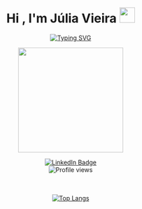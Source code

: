 
<h1 align="center"><b>Hi , I'm Júlia Vieira </b><img src="https://media.giphy.com/media/hvRJCLFzcasrR4ia7z/giphy.gif" width="35"></h1>

<p align="center">
  <a href="https://git.io/typing-svg"><img src="https://readme-typing-svg.demolab.com?font=Fira+Code&pause=1000&color=F77CEA&center=true&vCenter=true&width=435&lines=Software+Engineer+Student%2C;Front-end+Developer%2C;Gamer%2C;Active+Learner" alt="Typing SVG" /></a></p>

<p align="center"><img src="https://user-images.githubusercontent.com/112638042/230483969-c4470882-0d4c-45c7-ae80-75213bcfaa98.gif" width="240"/></p>

<div id="badges" align="center">
  <a href="https://www.linkedin.com/in/juliasoaresvieira/">
    <img src="https://img.shields.io/badge/LinkedIn-blue?style=for-the-badge&logo=linkedin&logoColor=white" alt="LinkedIn Badge"/>
  </a>
  </br>
  <img src="https://komarev.com/ghpvc/?username=Lia-Moon&style=flat-square&color=blue" alt="Profile views"/>

 

<!-- <iframe src="https://giphy.com/embed/paTz7UZbPfTZFRYnnB" width="480" height="480" frameBorder="0" class="giphy-embed" allowFullScreen></iframe><p><a href="https://giphy.com/gifs/mrurbinaco-mr-urbina-office-paTz7UZbPfTZFRYnnB">via GIPHY</a></p> -->

<!-- 
https://github.com/durgeshsamariya/awesome-github-profile-readme-templates/blob/master/templates/0xabdulkhalid.md?plain=1

https://github.com/durgeshsamariya/awesome-github-profile-readme-templates/blob/master/templates/1999azzar.md

https://skyline.github.com/

<iframe src="https://giphy.com/embed/FlJbvchalNGPH6M43X" width="480" height="369" frameBorder="0" class="giphy-embed" allowFullScreen></iframe><p><a href="https://giphy.com/stickers/coding-programmer-code-like-a-boss-FlJbvchalNGPH6M43X">via GIPHY</a></p>

-->

<!-- /////////////////////////////////////////////////////////////////////////////////////////////// About me part
<div id="aboutme" align="left">
  
---
### :woman_technologist: About Me : 

<div id="stats" align="left">
  
### My stats:-->
 <!-- </br></br>
 [![GitHub Streak](http://github-readme-streak-stats.herokuapp.com?user=Lia-Moon&theme=dark&background=000000)](https://git.io/streak-stats) -->
  </br></br>
[![Top Langs](https://github-readme-stats.vercel.app/api/top-langs/?username=Lia-Moon&layout=compact&theme=vision-friendly-dark)](https://github.com/anuraghazra/github-readme-stats)
  
  
  
  
  
  
  
  
  



